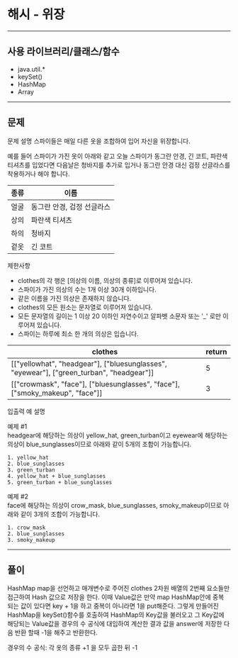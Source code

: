 # 해시 - 위장  

------------
## 사용 라이브러리/클래스/함수
- java.util.*
- keySet()
- HashMap
- Array
------------
## 문제
문제 설명
스파이들은 매일 다른 옷을 조합하여 입어 자신을 위장합니다.

예를 들어 스파이가 가진 옷이 아래와 같고 오늘 스파이가 동그란 안경, 긴 코트, 파란색 티셔츠를 입었다면 다음날은 청바지를 추가로 입거나 동그란 안경 대신 검정 선글라스를 착용하거나 해야 합니다.

|종류|이름|
|---|---|
얼굴|동그란 안경, 검정 선글라스|
상의|파란색 티셔츠|
하의|청바지|
겉옷| 긴 코트||

제한사항
- clothes의 각 행은 [의상의 이름, 의상의 종류]로 이루어져 있습니다.
- 스파이가 가진 의상의 수는 1개 이상 30개 이하입니다.
- 같은 이름을 가진 의상은 존재하지 않습니다.
- clothes의 모든 원소는 문자열로 이루어져 있습니다.
- 모든 문자열의 길이는 1 이상 20 이하인 자연수이고 알파벳 소문자 또는 '_' 로만 이루어져 있습니다.
- 스파이는 하루에 최소 한 개의 의상은 입습니다.

|clothes|return|
|---|---|
[["yellowhat", "headgear"], ["bluesunglasses", "eyewear"], ["green_turban", "headgear"]]|5|
[["crowmask", "face"], ["bluesunglasses", "face"], ["smoky_makeup", "face"]]|3||

입출력 예 설명   

예제 #1   
headgear에 해당하는 의상이 yellow_hat, green_turban이고 eyewear에 해당하는 의상이 blue_sunglasses이므로 아래와 같이 5개의 조합이 가능합니다.
~~~
1. yellow_hat
2. blue_sunglasses
3. green_turban
4. yellow_hat + blue_sunglasses
5. green_turban + blue_sunglasses
~~~
예제 #2   
face에 해당하는 의상이 crow_mask, blue_sunglasses, smoky_makeup이므로 아래와 같이 3개의 조합이 가능합니다.
~~~
1. crow_mask
2. blue_sunglasses
3. smoky_makeup
~~~
------------
## 풀이   
HashMap map을 선언하고 매개변수로 주어진 clothes 2차원 배열의 2번째 요소들만 접근하여
Hash 값으로 저장을 한다. 이때 Value값은 만약 map HashMap안에 중복 되는 값이 있다면
key + 1을 하고 중복이 아니라면 1을 put해준다.
그렇게 만들어진 HashMap을 keySet()함수를 호출하여 HashMap의 Key값을 불러오고 그 Key값에 해당되는
Value값을 경우의 수 공식에 대입하여 계산한 결과 값을 answer에 저장한 다음 반환 할때 -1을 해주고 반환한다.
   
경우의 수 공식: 각 옷의 종류 +1 을 모두 곱한 뒤 -1


